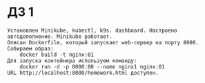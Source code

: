 # ДЗ 1
	Установлен Minikube, kubectl, k9s. dashboard. Настроено автодополнение. Minikube работает.
	Описан Dockerfile, который запускает web-сервер на порту 8000.
	Собираем образ:
		docker build -t nginx:01
	Для запуска контейнера используем команду:
		docker run -d -p 8000:80 --name nginx1 nginx:01
	URL http://localhost:8000/homework.html доступен.
